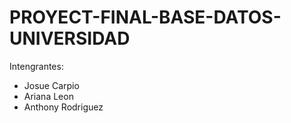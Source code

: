# PROYECT-FINAL-BASE-DATOS-UNIVERSIDAD
Intengrantes:
* Josue Carpio
* Ariana Leon
* Anthony Rodriguez
